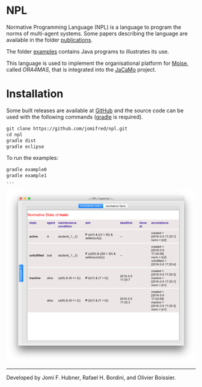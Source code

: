 # NPL

Normative Programming Language (NPL) is a language to program the norms of multi-agent systems. 
Some papers describing the language are available in the folder [publications](https://github.com/jomifred/npl/tree/master/doc/publications). 

The folder [examples](https://github.com/jomifred/npl/tree/master/src/examples) contains Java programs to illustrates its use.

This language is used to implement the organisational platform for [Moise](http://moise.sf.net), called _ORA4MAS_, that is integrated into the [JaCaMo](http://jacamo.sf.net) project.

# Installation

Some built releases are available at [GitHub](https://github.com/jomifred/npl/releases) and the source code can be used with the following commands ([gradle](https://gradle.org) is required).


	git clone https://github.com/jomifred/npl.git
	cd npl
	gradle dist
	gradle eclipse

To run the examples:

	gradle example0
	gradle example1
	...

![ScreenShot](doc/figures/s1.png?raw=true)

---
Developed by Jomi F. Hubner, Rafael H. Bordini, and Olivier Boissier.

